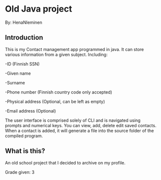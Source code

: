 # Old Java project

By: HenaNIeminen


## Introduction
This is my Contact management app programmed in java. It can store various information from a given subject. Including:

-ID (Finnish SSN)

-Given name

-Surname

-Phone number (Finnish country code only accepted)

-Physical address (Optional, can be left as empty)

-Email address    (Optional)


The user interface is comprised solely of CLI and is navigated using prompts and numerical keys. You can view, add, delete
edit saved contacts. When a contact is added, it will generate a file into the source folder of the compiled program.

## What is this?

An old school project that I decided to archive on my profile. 

Grade given: 3



